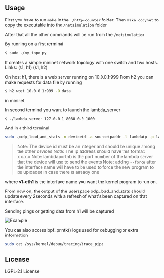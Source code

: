 ## Usage

First you have to run ``` make ``` in the ``` /http-counter``` folder.
Then ``` make copynet ``` to copy the executable into the ``` /netsimulation ``` folder

After that all the other commands will be run from the ``` /netsimulation ```

By running on a first terminal
```sh
$ sudo ./my_topo.py
```
It creates a simple mininet network topology with one switch and two hosts.
Links: (s1, h1) (s1, h2)

On host h1, there is a web server running on 10.0.0.1:999
From h2 you can make requests for data file by running 

```sh
$ h2 wget 10.0.0.1:999 -O data
```
in mininet

In second terminal you want to launch the lambda_server

```sh
$ ./lambda_server 127.0.0.1 8080 0.0 1000
```

And in a third terminal 

```sh
sudo ./xdp_load_and_stats -n deviceid -a sourceipaddr -l lambdaip -p lambdaportnb --dev interface-name
```
> Note: The device id must be an integer and should be unique among the other devices
> Note: The ip address should have this format: x.x.x.x
> Note: lambdaportnb is the port number of the lambda server that the device will use to send the events
> Note: adding `--force` after the interface name will have to be used to force the new program to be uploaded in case there is already one

where **s1-eth1** is the interface name you want the kernel program to run on.

From now on, the output of the userspace xdp_load_and_stats should 
update every 2seconds with a refresh of what's been captured on that interface.

Sending pings or getting data from h1 will be captured

![Example](https://imgur.com/Hik4EeC.jpg)


You can also access bpf_printk() logs used for debugging or extra information

```sh
sudo cat /sys/kernel/debug/tracing/trace_pipe 
```

## License

LGPL-2.1 License 

[//]: # 

